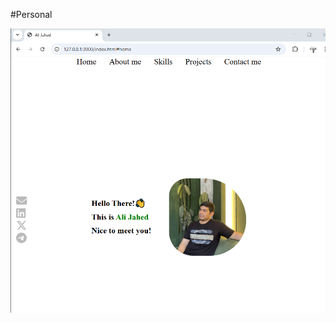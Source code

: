 #Personal


![personal](https://github.com/ali-jahed/personal/blob/main/img/Screenshot%20(16).png?raw=true)
